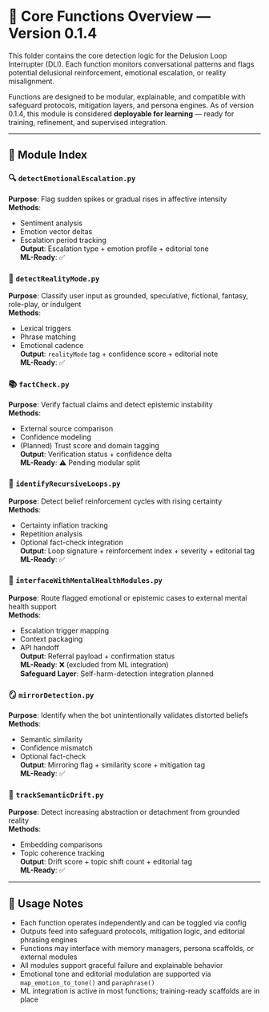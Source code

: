 <!-- Drafted collaboratively with Copilot and Bob Greenwade -->

# 🧠 Core Functions Overview — Version 0.1.4

This folder contains the core detection logic for the Delusion Loop Interrupter (DLI). Each function monitors conversational patterns and flags potential delusional reinforcement, emotional escalation, or reality misalignment.

Functions are designed to be modular, explainable, and compatible with safeguard protocols, mitigation layers, and persona engines. As of version 0.1.4, this module is considered **deployable for learning** — ready for training, refinement, and supervised integration.

---

## 📁 Module Index

### 🔍 `detectEmotionalEscalation.py`  
**Purpose**: Flag sudden spikes or gradual rises in affective intensity  
**Methods**:  
- Sentiment analysis  
- Emotion vector deltas  
- Escalation period tracking  
**Output**: Escalation type + emotion profile + editorial tone  
**ML-Ready**: ✅

### 🧭 `detectRealityMode.py`  
**Purpose**: Classify user input as grounded, speculative, fictional, fantasy, role-play, or indulgent  
**Methods**:  
- Lexical triggers  
- Phrase matching  
- Emotional cadence  
**Output**: `realityMode` tag + confidence score + editorial note  
**ML-Ready**: ✅

### 📚 `factCheck.py`  
**Purpose**: Verify factual claims and detect epistemic instability  
**Methods**:  
- External source comparison  
- Confidence modeling  
- (Planned) Trust score and domain tagging  
**Output**: Verification status + confidence delta  
**ML-Ready**: ⚠️ Pending modular split

### 🔁 `identifyRecursiveLoops.py`  
**Purpose**: Detect belief reinforcement cycles with rising certainty  
**Methods**:  
- Certainty inflation tracking  
- Repetition analysis  
- Optional fact-check integration  
**Output**: Loop signature + reinforcement index + severity + editorial tag  
**ML-Ready**: ✅

### 🧠 `interfaceWithMentalHealthModules.py`  
**Purpose**: Route flagged emotional or epistemic cases to external mental health support  
**Methods**:  
- Escalation trigger mapping  
- Context packaging  
- API handoff  
**Output**: Referral payload + confirmation status  
**ML-Ready**: ❌ (excluded from ML integration)  
**Safeguard Layer**: Self-harm-detection integration planned

### 🪞 `mirrorDetection.py`  
**Purpose**: Identify when the bot unintentionally validates distorted beliefs  
**Methods**:  
- Semantic similarity  
- Confidence mismatch  
- Optional fact-check  
**Output**: Mirroring flag + similarity score + mitigation tag  
**ML-Ready**: ✅

### 🧠 `trackSemanticDrift.py`  
**Purpose**: Detect increasing abstraction or detachment from grounded reality  
**Methods**:  
- Embedding comparisons  
- Topic coherence tracking  
**Output**: Drift score + topic shift count + editorial tag  
**ML-Ready**: ✅

---

## 🧪 Usage Notes

- Each function operates independently and can be toggled via config  
- Outputs feed into safeguard protocols, mitigation logic, and editorial phrasing engines  
- Functions may interface with memory managers, persona scaffolds, or external modules  
- All modules support graceful failure and explainable behavior  
- Emotional tone and editorial modulation are supported via `map_emotion_to_tone()` and `paraphrase()`  
- ML integration is active in most functions; training-ready scaffolds are in place  
